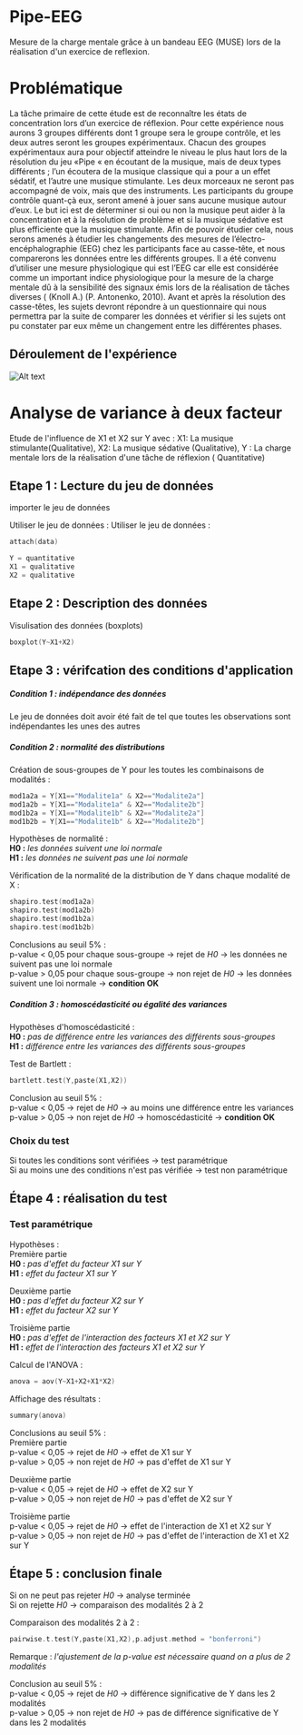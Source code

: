 # Pipe-EEG
Mesure de la charge mentale grâce à un bandeau EEG (MUSE) lors de la réalisation d'un exercice de reflexion.

# Problématique
La tâche primaire de cette étude est de reconnaître les états de concentration lors d’un exercice de réflexion. Pour cette expérience nous aurons 3 groupes différents dont 1 groupe sera le groupe contrôle, et les deux autres seront les groupes expérimentaux. Chacun des groupes expérimentaux aura pour objectif atteindre le niveau le plus haut lors de la résolution du jeu «Pipe «  en écoutant de la musique, mais de deux types différents ; l’un écoutera de la musique classique qui a pour a un effet sédatif, et l’autre une musique stimulante. Les deux morceaux ne seront pas accompagné de voix, mais que des instruments. Les participants du groupe contrôle quant-çà eux, seront amené à jouer sans aucune musique autour d’eux. 
Le but ici est de déterminer si oui ou non la musique peut aider à la concentration et à la résolution de problème et si la musique sédative est plus efficiente que la musique stimulante. Afin de pouvoir étudier cela, nous serons amenés à étudier les changements  des mesures de l’électro-encéphalographie (EEG) chez les participants face au casse-tête, et nous comparerons les données entre les différents groupes. Il a été convenu d’utiliser une mesure physiologique qui est l’EEG car elle est considérée comme un important indice physiologique pour la mesure de la charge mentale dû à la sensibilité des signaux émis lors de la réalisation de tâches diverses ( (Knoll A.) (P. Antonenko, 2010).
Avant et après la résolution des casse-têtes, les sujets devront répondre à un questionnaire qui nous permettra par la suite de comparer  les données et vérifier si les sujets ont pu constater par eux même un changement entre les différentes phases.


## Déroulement de l'expérience
![Alt text](C:\Users\imane.zourhi\Downloads\Deroulement_diagram.png?raw=true "Déroulement ed l'expérience")




# Analyse de variance à deux facteur

Etude de l'influence de X1 et X2 sur Y avec :
  X1: La musique stimulante(Qualitative),
  X2: La musique sédative (Qualitative),
  Y : La charge mentale lors de la réalisation d'une tâche de réflexion ( Quantitative)
 
## Etape 1 : Lecture du jeu de données

importer le jeu de données

Utiliser le jeu de données :
Utiliser le jeu de données :
```c
attach(data)
```
```c
Y = quantitative
X1 = qualitative
X2 = qualitative
```
## Etape 2 : Description des données 
Visulisation des données (boxplots)
```c
boxplot(Y~X1+X2)
```
## Etape 3 : vérifcation des conditions d'application
##### Condition 1 : indépendance des données
Le jeu de données doit avoir été fait de tel que toutes les observations sont indépendantes les unes des autres

##### Condition 2 : normalité des distributions
Création de sous-groupes de Y pour les toutes les combinaisons de modalités :
```c
mod1a2a = Y[X1=="Modalite1a" & X2=="Modalite2a"]
mod1a2b = Y[X1=="Modalite1a" & X2=="Modalite2b"]
mod1b2a = Y[X1=="Modalite1b" & X2=="Modalite2a"]
mod1b2b = Y[X1=="Modalite1b" & X2=="Modalite2b"]
```

Hypothèses de normalité :  
**H0 :** *les données suivent une loi normale*  
**H1 :** *les données ne suivent pas une loi normale*  

Vérification de la normalité de la distribution de Y dans chaque modalité de X :
```c
shapiro.test(mod1a2a)
shapiro.test(mod1a2b)
shapiro.test(mod1b2a)
shapiro.test(mod1b2b)
```
Conclusions au seuil 5% :  
p-value < 0,05 pour chaque sous-groupe → rejet de *H0* → les données ne suivent pas une loi normale  
p-value > 0,05 pour chaque sous-groupe → non rejet de *H0* → les données suivent une loi normale → **condition OK**

##### Condition 3 : homoscédasticité ou égalité des variances
Hypothèses d'homoscédasticité :  
**H0 :** *pas de différence entre les variances des différents sous-groupes*  
**H1 :** *différence entre les variances des différents sous-groupes*  

Test de Bartlett :
```c
bartlett.test(Y,paste(X1,X2))
```
Conclusion au seuil 5% :  
p-value < 0,05 → rejet de *H0* → au moins une différence entre les variances  
p-value > 0,05 → non rejet de *H0* → homoscédasticité → **condition OK**


### Choix du test
Si toutes les conditions sont vérifiées → test paramétrique  
Si au moins une des conditions n'est pas vérifiée → test non paramétrique


## Étape 4 : réalisation du test
### Test paramétrique
Hypothèses :  
Première partie  
**H0 :** *pas d'effet du facteur X1 sur Y*  
**H1 :** *effet du facteur X1 sur Y*  

Deuxième partie  
**H0 :** *pas d'effet du facteur X2 sur Y*  
**H1 :** *effet du facteur X2 sur Y*  

Troisième partie  
**H0 :** *pas d'effet de l'interaction des facteurs X1 et X2 sur Y*  
**H1 :** *effet de l'interaction des facteurs X1 et X2 sur Y*  

Calcul de l'ANOVA :
```c
anova = aov(Y~X1+X2+X1*X2)
```

Affichage des résultats :
```c
summary(anova)
```
Conclusions au seuil 5% :  
Première partie  
p-value < 0,05 → rejet de *H0* → effet de X1 sur Y  
p-value > 0,05 → non rejet de *H0* → pas d'effet de X1 sur Y  

Deuxième partie  
p-value < 0,05 → rejet de *H0* → effet de X2 sur Y  
p-value > 0,05 → non rejet de *H0* → pas d'effet de X2 sur Y  

Troisième partie  
p-value < 0,05 → rejet de *H0* → effet de l'interaction de X1 et X2 sur Y  
p-value > 0,05 → non rejet de *H0* → pas d'effet de l'interaction de X1 et X2 sur Y  


## Étape 5 : conclusion finale
Si on ne peut pas rejeter *H0* → analyse terminée  
Si on rejette *H0* → comparaison des modalités 2 à 2  

Comparaison des modalités 2 à 2 :
```c
pairwise.t.test(Y,paste(X1,X2),p.adjust.method = "bonferroni")
```
Remarque : *l'ajustement de la p-value est nécessaire quand on a plus de 2 modalités*

Conclusion au seuil 5% :  
p-value < 0,05 → rejet de *H0* → différence significative de Y dans les 2 modalités  
p-value > 0,05 → non rejet de *H0* → pas de différence significative de Y dans les 2 modalités  

  
  
